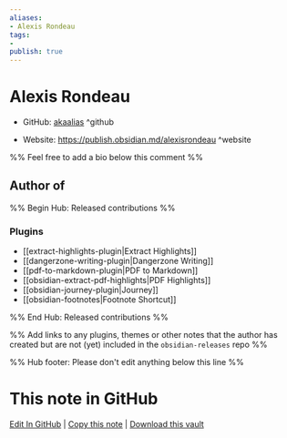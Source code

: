 ```yaml
---
aliases:
- Alexis Rondeau
tags:
- 
publish: true
---
```


# Alexis Rondeau

- GitHub: [akaalias](https://github.com/akaalias/) ^github
<!-- - Discord: `@` ^discord-->
- Website: <https://publish.obsidian.md/alexisrondeau> ^website
<!-- - [[Publish sites|Publish site]]: ^publish-->

%% Feel free to add a bio below this comment %%


## Author of

%% Begin Hub: Released contributions %%
### Plugins
- [[extract-highlights-plugin|Extract Highlights]]
- [[dangerzone-writing-plugin|Dangerzone Writing]]
- [[pdf-to-markdown-plugin|PDF to Markdown]]
- [[obsidian-extract-pdf-highlights|PDF Highlights]]
- [[obsidian-journey-plugin|Journey]]
- [[obsidian-footnotes|Footnote Shortcut]]

%% End Hub: Released contributions %%

%% Add links to any plugins, themes or other notes that the author has created but are not (yet) included in the `obsidian-releases` repo %%

<!--
### Unlisted plugins
-->

<!--
### Others
-->

<!--
## Sponsor this author

- [[GitHub sponsors]]: [Sponsor @akaalias on GitHub Sponsors](https://github.com/sponsors/akaalias) ^github-sponsor
- [[Buy me a coffee]]: ^buy-me-a-coffee
- [[PayPal]]: ^paypal
- [[Patreon]]: ^patreon

-->

<!--
## Follow this author
-->

<!-- - [[YouTube Channels|On YouTube]]: <https://> ^youtube-->
<!-- - Twitter: <https://> ^twitter-->
<!-- - ... -->

%% Hub footer: Please don't edit anything below this line %%

# This note in GitHub

<span class="git-footer">[Edit In GitHub](https://github.dev/obsidian-community/obsidian-hub/blob/main/01%20-%20Community/People/akaalias.md "git-hub-edit-note") | [Copy this note](https://raw.githubusercontent.com/obsidian-community/obsidian-hub/main/01%20-%20Community/People/akaalias.md "git-hub-copy-note") | [Download this vault](https://github.com/obsidian-community/obsidian-hub/archive/refs/heads/main.zip "git-hub-download-vault") </span>
